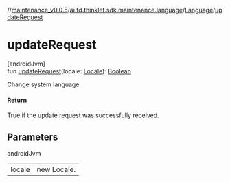 //[maintenance_v0.0.5](../../../index.md)/[ai.fd.thinklet.sdk.maintenance.language](../index.md)/[Language](index.md)/[updateRequest](update-request.md)

# updateRequest

[androidJvm]\
fun [updateRequest](update-request.md)(locale: [Locale](https://developer.android.com/reference/kotlin/java/util/Locale.html)): [Boolean](https://kotlinlang.org/api/latest/jvm/stdlib/kotlin/-boolean/index.html)

Change system language

#### Return

True if the update request was successfully received.

## Parameters

androidJvm

| | |
|---|---|
| locale | new Locale. |
